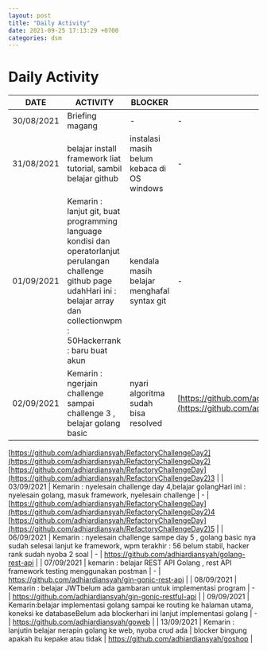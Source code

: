 ```yaml
---
layout: post
title: "Daily Activity"
date: 2021-09-25 17:13:29 +0700
categories: dsm
---
```


# Daily Activity

| DATE       | ACTIVITY                                                                                                                                                                                   | BLOCKER                                    | REPOSITORY                                                                                                               |
| ---------- | ------------------------------------------------------------------------------------------------------------------------------------------------------------------------------------------ | ------------------------------------------ | ------------------------------------------------------------------------------------------------------------------------ |
| 30/08/2021 | Briefing magang                                                                                                                                                                            | -                                          | -                                                                                                                        |
| 31/08/2021 | belajar install framework liat tutorial, sambil belajar github                                                                                                                             | instalasi masih belum kebaca di OS windows | -                                                                                                                        |
| 01/09/2021 | Kemarin : lanjut git, buat programming language kondisi dan operatorlanjut perulangan challenge github page udahHari ini : belajar array dan collectionwpm : 50Hackerrank : baru buat akun | kendala masih belajar menghafal syntax git | -                                                                                                                        |
| 02/09/2021 | Kemarin : ngerjain challenge sampai challenge 3 , belajar golang basic                                                                                                                     | nyari algoritma sudah bisa resolved        | [https://github.com/adhiardiansyah/adhiardiansyah.github.io](https://github.com/adhiardiansyah/adhiardiansyah.github.io) |

[https://github.com/adhiardiansyah/RefactoryChallengeDay2](https://github.com/adhiardiansyah/RefactoryChallengeDay2)
[https://github.com/adhiardiansyah/RefactoryChallengeDay](https://github.com/adhiardiansyah/RefactoryChallengeDay2)3 |
| 03/09/2021 | Kemarin : nyelesain challenge day 4,belajar golangHari ini : nyelesain golang, masuk framework, nyelesain challenge | - | [https://github.com/adhiardiansyah/RefactoryChallengeDay](https://github.com/adhiardiansyah/RefactoryChallengeDay2)4
[https://github.com/adhiardiansyah/RefactoryChallengeDay](https://github.com/adhiardiansyah/RefactoryChallengeDay2)5 |
| 06/09/2021 | Kemarin : nyelesain challenge sampe day 5 , golang basic nya sudah selesai lanjut ke framework, wpm terakhir : 56 belum stabil, hacker rank sudah nyoba 2 soal | - | https://github.com/adhiardiansyah/golang-rest-api |
| 07/09/2021 | kemarin : belajar REST API Golang , rest API framework testing menggunakan postman | - | https://github.com/adhiardiansyah/gin-gonic-rest-api |
| 08/09/2021 | Kemarin : belajar JWTbelum ada gambaran untuk implementasi program | - | https://github.com/adhiardiansyah/gin-gonic-restful-api |
| 09/09/2021 | Kemarin:belajar implementasi golang sampai ke routing ke halaman utama, koneksi ke databaseBelum ada blockerhari ini lanjut implementasi golang | - | https://github.com/adhiardiansyah/goweb |
| 13/09/2021 | Kemarin : lanjutin belajar nerapin golang ke web, nyoba crud ada | blocker bingung apakah itu kepake atau tidak | https://github.com/adhiardiansyah/goshop |
